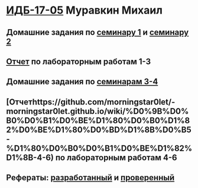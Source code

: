 #  [ИДБ-17-05](https://github.com/stankin/design-part-1/wiki/list-idb-17-05) Муравкин Михаил

## Домашние задания по [семинару 1](https://github.com/stankin/design-part-1/wiki/sem1#Ма..) и [семинару 2](https://github.com/stankin/design-part-1/wiki/sem2#Ма..)

## [Отчет](https://github.com/morningstar0let/-morningstar0let.github.io/wiki/%D0%9B%D0%B0%D0%B1%D0%BE%D1%80%D0%B0%D1%82%D0%BE%D1%80%D0%BD%D1%8B%D0%B5-%D1%80%D0%B0%D0%B1%D0%BE%D1%82%D1%8B-1-3) по лабораторным работам 1-3

## Домашние задания по [семинарам 3-4](https://github.com/morningstar0let/-morningstar0let.github.io/wiki/%D0%94%D0%B5%D0%BB%D0%BE%D0%B2%D0%B0%D1%8F-%D0%B8%D0%B3%D1%80%D0%B0)

## [Отчетhttps://github.com/morningstar0let/-morningstar0let.github.io/wiki/%D0%9B%D0%B0%D0%B1%D0%BE%D1%80%D0%B0%D1%82%D0%BE%D1%80%D0%BD%D1%8B%D0%B5-%D1%80%D0%B0%D0%B1%D0%BE%D1%82%D1%8B-4-6) по лабораторным работам 4-6

## Рефераты: [разработанный](https://github.com/stankin/design-part-1/wiki/exam11-1) и [проверенный](https://github.com/stankin/design-part-1/wiki/exam03-1)
